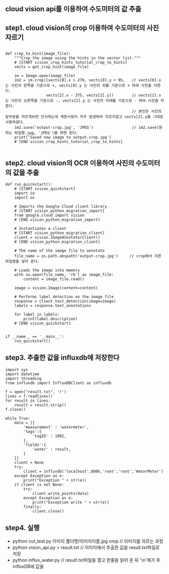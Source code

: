 ## cloud vision api를 이용하여 수도미터의 값 추출

## step1. cloud vision의 crop 이용하여 수도미터의 사진 자르기
```

def crop_to_hint(image_file):
    """Crop the image using the hints in the vector list."""
    # [START vision_crop_hints_tutorial_crop_to_hints]
    vects = get_crop_hint(image_file)

    im = Image.open(image_file)
    im2 = im.crop([vects[0].x + 270, vects[0].y + 95,   // vects[0].x 는 사진의 왼쪽을 기준으로 +, vects[0].y 는 사진의 위를 기준으로 + 하여 사진을 자른다.
                  vects[2].x - 375, vects[2].y])        // vects[2].x 는 사진의 오른쪽을 기준으로 -, vects[2].y 는 사진의 아래를 기준으로 - 하여 사진을 자른다.
                                                        // 본인은 사진의 밑부분을 자르게되면 인식하는데 제한사항이 자주 발생하여 자르지않고 vects[2].y를 그대로 사용하였다.
    im2.save('output-crop.jpg', 'JPEG')                 // im2.save(원하는 파일명.jpg, 'JPEG')를 하면 된다.
    print('Saved new image to output-crop.jpg')
    # [END vision_crop_hints_tutorial_crop_to_hints]


```

## step2. cloud vision의 OCR 이용하여 사진의 수도미터의 값을 추출
```
def run_quickstart():
    # [START vision_quickstart]
    import io
    import os

    # Imports the Google Cloud client library
    # [START vision_python_migration_import]
    from google.cloud import vision
    # [END vision_python_migration_import]

    # Instantiates a client
    # [START vision_python_migration_client]
    client = vision.ImageAnnotatorClient()
    # [END vision_python_migration_client]

    # The name of the image file to annotate
    file_name = os.path.abspath('output-crop.jpg')     // crop에서 자른 파일명을 넣어 준다.

    # Loads the image into memory
    with io.open(file_name, 'rb') as image_file:
        content = image_file.read()

    image = vision.Image(content=content)

    # Performs label detection on the image file
    response = client.text_detection(image=image)
    labels = response.text_annotations

    for label in labels:
        print(label.description)
    # [END vision_quickstart]


if __name__ == '__main__':
    run_quickstart()
```

## step3. 추출한 값을 influxdb에 저장한다
```
import sys
import datetime
import threading
from influxdb import InfluxDBClient as influxdb

f = open("result.txt", 'r')
lines = f.readlines()
for result in lines:
    result = result.strip()
f.close()

while True:
    data = [{
        'measurement' : 'watermeter',
        'tags':{
            'tagID' : 1002,
        },
        'fields':{
            'water' : result,
        }
    }]
    client = None
    try:
        client = influxdb('localhost',8086,'root','root','WaterMeter')
    except Exception as e:
        print("Exception " + str(e))
    if client is not None:
        try:
            client.write_points(data)
        except Exception as e:
            print("Exception write " + str(e))
        finally:
            client.close()
```

## step4. 실행
  - python cut_test.py 이미지 폴더명/이미지이름.jpg crop     // 이미지를 자르는 과정
  - python vision_api.py > result.txt                       // 이미지에서 추출한 값을 result.txt파일로 저장
  - python influx_water.py                                  // result.txt파일을 열고 한줄을 읽어 온 뒤 '\n'제거 후 influxDB에 값을 
